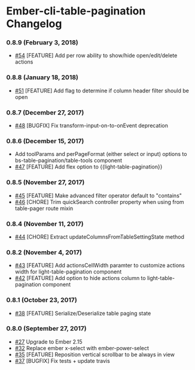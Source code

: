 # Ember-cli-table-pagination Changelog

### 0.8.9 (February 3, 2018)
- [#54](https://github.com/gte451f/ember-cli-table-pagination/pull/54) [FEATURE] Add per row ability to show/hide open/edit/delete actions

### 0.8.8 (January 18, 2018)
- [#51](https://github.com/gte451f/ember-cli-table-pagination/pull/51) [FEATURE] Add flag to determine if column header filter should be open

### 0.8.7 (December 27, 2017)
- [#48](https://github.com/gte451f/ember-cli-table-pagination/pull/48) [BUGFIX] Fix transform-input-on-to-onEvent deprecation

### 0.8.6 (December 15, 2017)
- Add toolParams and perPageFormat (either select or input) options to bs-table-pagination/table-tools component
- [#47](https://github.com/gte451f/ember-cli-table-pagination/pull/47) [FEATURE] Add flex option to {{light-table-pagination}}

### 0.8.5 (November 27, 2017)
- [#45](https://github.com/gte451f/ember-cli-table-pagination/pull/45) [FEATURE] Make advanced filter operator default to "contains"
- [#46](https://github.com/gte451f/ember-cli-table-pagination/pull/46) [CHORE] Trim quickSearch controller property when using from table-pager route mixin

### 0.8.4 (November 11, 2017)
- [#44](https://github.com/gte451f/ember-cli-table-pagination/pull/44) [CHORE] Extract updateColumnsFromTableSettingState method

### 0.8.2 (November 4, 2017)
- [#43](https://github.com/gte451f/ember-cli-table-pagination/pull/43) [FEATURE] Add actionsCellWidth paramter to customize actions width for light-table-pagination component
- [#42](https://github.com/gte451f/ember-cli-table-pagination/pull/42) [FEATURE] Add option to hide actions column to light-table-pagination component

### 0.8.1 (October 23, 2017)
- [#38](https://github.com/gte451f/ember-cli-table-pagination/pull/38) [FEATURE] Serialize/Deserialize table paging state

### 0.8.0 (September 27, 2017)
- [#27](https://github.com/gte451f/ember-cli-table-pagination/pull/27) Upgrade to Ember 2.15
- [#32](https://github.com/gte451f/ember-cli-table-pagination/pull/32) Replace ember x-select with ember-power-select
- [#35](https://github.com/gte451f/ember-cli-table-pagination/pull/35) [FEATURE] Reposition vertical scrollbar to be always in view
- [#37](https://github.com/gte451f/ember-cli-table-pagination/pull/37) [BUGFIX] Fix tests + update travis